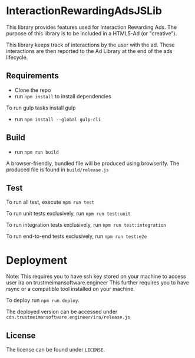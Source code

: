 # InteractionRewardingAdsJSLib

This library provides features used for Interaction Rewarding Ads.
The purpose of this library is to be included in a HTML5-Ad (or "creative").

This library keeps track of interactions by the user with the ad. 
These interactions are then reported to the Ad Library at the end of the ads lifecycle.

## Requirements

- Clone the repo
- run `npm install` to install dependencies

To run gulp tasks install gulp
- run `npm install --global gulp-cli`

## Build

- run `npm run build`

A browser-friendly, bundled file will be produced using browserify.
The produced file is found in `build/release.js`

## Test

To run all test, execute `npm run test`

To run unit tests exclusively, run `npm run test:unit`

To run integration tests exclusively, run `npm run test:integration`

To run end-to-end tests exclusively, run `npm run test:e2e`

# Deployment 

Note: This requires you to have ssh key stored on your machine to access user ira on trustmeimansoftware.engineer
This further requires you to have rsync or a compatible tool installed on your machine.

To deploy run `npm run deploy`.

The deployed version can be accessed under `cdn.trustmeimansoftware.engineer/ira/release.js`

## License

The license can be found under `LICENSE`.
